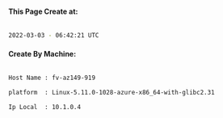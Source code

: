 
   
#### This Page Create at:

```bash

2022-03-03 - 06:42:21 UTC

```

#### Create By Machine:

```bash

Host Name : fv-az149-919

platform  : Linux-5.11.0-1028-azure-x86_64-with-glibc2.31

Ip Local  : 10.1.0.4

```

